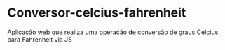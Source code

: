 # Conversor-celcius-fahrenheit
Aplicação web que realiza uma operação de conversão de graus Celcius para Fahrenheit via JS
